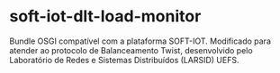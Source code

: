 # soft-iot-dlt-load-monitor
Bundle OSGI compatível com a plataforma SOFT-IOT. Modificado para atender ao protocolo de Balanceamento Twist, desenvolvido pelo Laboratório de Redes e Sistemas Distribuídos (LARSID) UEFS.
